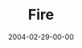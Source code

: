 ---
layout: message
category: message
series: "Symbols"
title: "Fire"
date: 2004-02-29-00-00
message_id: 182
audio: "http://s3.amazonaws.com/crossroads-media/media/legacy/mp3/Symbols_03_02-29-04_Fire.mp3"
audio-duration: "32:05"
explicit: false
---